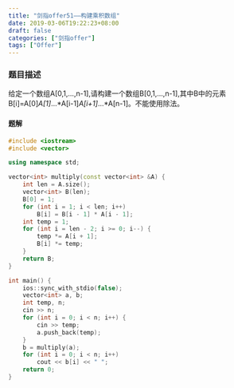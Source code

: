 ```yaml
---
title: "剑指offer51——构建乘积数组"
date: 2019-03-06T19:22:23+08:00
draft: false
categories: ["剑指offer"]
tags: ["Offer"]
---
```


### 题目描述

给定一个数组A[0,1,...,n-1],请构建一个数组B[0,1,...,n-1],其中B中的元素B[i]=A[0]*A[1]*...*A[i-1]*A[i+1]*...*A[n-1]。不能使用除法。

#### 题解

```c++
#include <iostream>
#include <vector>

using namespace std;

vector<int> multiply(const vector<int> &A) {
    int len = A.size();
    vector<int> B(len);
    B[0] = 1;
    for (int i = 1; i < len; i++)
        B[i] = B[i - 1] * A[i - 1];
    int temp = 1;
    for (int i = len - 2; i >= 0; i--) {
        temp *= A[i + 1];
        B[i] *= temp;
    }
    return B;
}

int main() {
    ios::sync_with_stdio(false);
    vector<int> a, b;
    int temp, n;
    cin >> n;
    for (int i = 0; i < n; i++) {
        cin >> temp;
        a.push_back(temp);
    }
    b = multiply(a);
    for (int i = 0; i < n; i++)
        cout << b[i] << " ";
    return 0;
}
```
